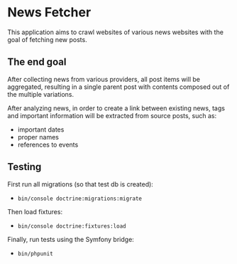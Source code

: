 # News Fetcher

This application aims to crawl websites of various news websites with the goal of fetching new posts. 

## The end goal

After collecting news from various providers, all post items will be aggregated, resulting in a single parent post with contents composed out of the multiple variations.

After analyzing news, in order to create a link between existing news, tags and important information will be extracted from source posts, such as:
- important dates
- proper names
- references to events

## Testing
First run all migrations (so that test db is created):
- `bin/console doctrine:migrations:migrate`

Then load fixtures:
- `bin/console doctrine:fixtures:load`

Finally, run tests using the Symfony bridge:
- `bin/phpunit`



